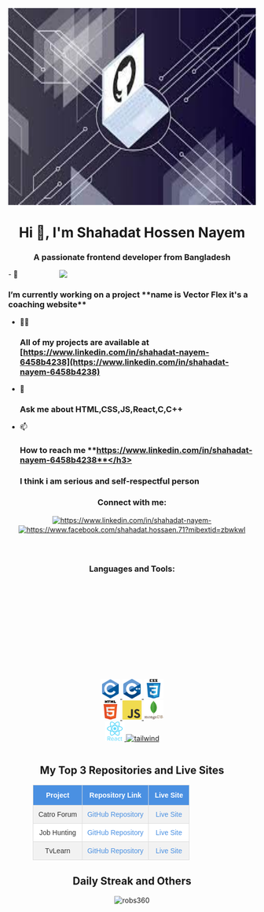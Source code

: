 <img align="center" src="https://github.com/robs360/robs360/blob/main/git%20logo.jpeg" alt="logo" width="900" height="400">

<h1 align="center">Hi 👋, I'm Shahadat Hossen Nayem</h1>
<h3 align="center">A passionate frontend developer from Bangladesh</h3>
<img align="right" width="400" src="https://user-images.githubusercontent.com/55389276/140866485-8fb1c876-9a8f-4d6a-98dc-08c4981eaf70.gif">
- 🔭 <h3>I’m currently working on a project **name is Vector Flex it's a coaching website**</h3>

- 👨‍💻 <h3>All of my projects are available at [https://www.linkedin.com/in/shahadat-nayem-6458b4238](https://www.linkedin.com/in/shahadat-nayem-6458b4238)</h3>

- 💬 <h3>Ask me about **HTML,CSS,JS,React,C,C++**</h3>

- 📫 <h3>How to reach me **https://www.linkedin.com/in/shahadat-nayem-6458b4238**</h3>

  <h3>I think i am serious and self-respectful person</h3>

<h3 align="center">Connect with me:</h3>
<p align="center">
<a href="https://linkedin.com/in/https://www.linkedin.com/in/shahadat-nayem-" target="blank"><img align="center" src="https://raw.githubusercontent.com/rahuldkjain/github-profile-readme-generator/master/src/images/icons/Social/linked-in-alt.svg" alt="https://www.linkedin.com/in/shahadat-nayem-" height="30" width="40" /></a>
<a href="https://fb.com/https://www.facebook.com/shahadat.hossaen.71?mibextid=zbwkwl" target="blank"><img align="center" src="https://raw.githubusercontent.com/rahuldkjain/github-profile-readme-generator/master/src/images/icons/Social/facebook.svg" alt="https://www.facebook.com/shahadat.hossaen.71?mibextid=zbwkwl" height="30" width="40" /></a>
</p>
</br>
<h3 style="margin-top: 30px;" align="center">Languages and Tools:</h3>
<div style="display: flex; justify-content: center; margin-top: 200px;">
  <div style="flex: 1; max-width: 33%;">
    <p align="center">
      <a href="https://www.cprogramming.com/" target="_blank" rel="noreferrer">
        <img src="https://raw.githubusercontent.com/devicons/devicon/master/icons/c/c-original.svg" alt="c" width="40" height="40"/>
      </a>
      <a href="https://www.w3schools.com/cpp/" target="_blank" rel="noreferrer">
        <img src="https://raw.githubusercontent.com/devicons/devicon/master/icons/cplusplus/cplusplus-original.svg" alt="cplusplus" width="40" height="40"/>
      </a>
      <a href="https://www.w3schools.com/css/" target="_blank" rel="noreferrer">
        <img src="https://raw.githubusercontent.com/devicons/devicon/master/icons/css3/css3-original-wordmark.svg" alt="css3" width="40" height="40"/>
      </a>
      <a href="https://www.w3.org/html/" target="_blank" rel="noreferrer">
        <img src="https://raw.githubusercontent.com/devicons/devicon/master/icons/html5/html5-original-wordmark.svg" alt="html5" width="40" height="40"/>
      </a>
      <a href="https://developer.mozilla.org/en-US/docs/Web/JavaScript" target="_blank" rel="noreferrer">
        <img src="https://raw.githubusercontent.com/devicons/devicon/master/icons/javascript/javascript-original.svg" alt="javascript" width="40" height="40"/>
      </a>
      <a href="https://www.mongodb.com/" target="_blank" rel="noreferrer">
        <img src="https://raw.githubusercontent.com/devicons/devicon/master/icons/mongodb/mongodb-original-wordmark.svg" alt="mongodb" width="40" height="40"/>
      </a>
      <a href="https://reactjs.org/" target="_blank" rel="noreferrer">
        <img src="https://raw.githubusercontent.com/devicons/devicon/master/icons/react/react-original-wordmark.svg" alt="react" width="40" height="40"/>
      </a>
      <a href="https://tailwindcss.com/" target="_blank" rel="noreferrer">
        <img src="https://www.vectorlogo.zone/logos/tailwindcss/tailwindcss-icon.svg" alt="tailwind" width="40" height="40"/>
      </a>
    </p>
  </div>
</div>
<h2 style="margin-top: 30px;" align="center" style="color: #4A90E2;">My Top 3 Repositories and Live Sites</h2>

<div align="center">
  <table style="border-collapse: collapse; width: 80%; margin: 0 auto; font-family: Arial, sans-serif;">
    <tr style="background-color: #4A90E2; color: #FFFFFF;">
      <th style="padding: 12px; border: 1px solid #dddddd;">Project</th>
      <th style="padding: 12px; border: 1px solid #dddddd;">Repository Link</th>
      <th style="padding: 12px; border: 1px solid #dddddd;">Live Site</th>
    </tr>
    <tr style="background-color: #F2F2F2; color: #333;">
      <td style="padding: 10px; text-align: center; border: 1px solid #dddddd;">Catro Forum</td>
      <td style="padding: 10px; text-align: center; border: 1px solid #dddddd;">
        <a href="https://github.com/robs360/catro-forum" style="color: #4A90E2; text-decoration: none;">GitHub Repository</a>
      </td>
      <td style="padding: 10px; text-align: center; border: 1px solid #dddddd;">
        <a href="https://cat-website-c0880.web.app" style="color: #4A90E2; text-decoration: none;">Live Site</a>
      </td>
    </tr>
    <tr style="background-color: #FFFFFF; color: #333;">
      <td style="padding: 10px; text-align: center; border: 1px solid #dddddd;">Job Hunting</td>
      <td style="padding: 10px; text-align: center; border: 1px solid #dddddd;">
        <a href="https://github.com/robs360/Job-hunting" style="color: #4A90E2; text-decoration: none;">GitHub Repository</a>
      </td>
      <td style="padding: 10px; text-align: center; border: 1px solid #dddddd;">
        <a href="https://job-hunter-3fec4.web.app" style="color: #4A90E2; text-decoration: none;">Live Site</a>
      </td>
    </tr>
    <tr style="background-color: #F2F2F2; color: #333;">
      <td style="padding: 10px; text-align: center; border: 1px solid #dddddd;">TvLearn</td>
      <td style="padding: 10px; text-align: center; border: 1px solid #dddddd;">
        <a href="https://github.com/robs360/Tv-learn" style="color: #4A90E2; text-decoration: none;">GitHub Repository</a>
      </td>
      <td style="padding: 10px; text-align: center; border: 1px solid #dddddd;">
        <a href="https://tvlearn.web.app" style="color: #4A90E2; text-decoration: none;">Live Site</a>
      </td>
    </tr>
  </table>
</div>

<h2  style="margin-top: 30px;" align="center">Daily Streak and Others</h2>
<div align="center">
  <img src="https://github-readme-streak-stats.herokuapp.com/?user=robs360&" alt="robs360" />
</div>



